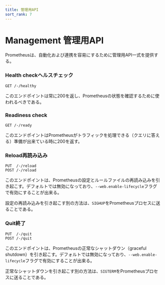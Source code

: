 ```yaml
---
title: 管理用API
sort_rank: 7
---
```


# <span class="anchor-text-supplement">Management </span>管理用API

Prometheusは、自動化および連携を容易にするために管理用API一式を提供する。


### <span class="anchor-text-supplement">Health check</span>ヘルスチェック

```
GET /-/healthy
```

このエンドポイントは常に200を返し、Prometheusの状態を確認するために使われるべきである。


### Readiness check

```
GET /-/ready
```

このエンドポイントはPrometheusがトラフィックを処理できる（クエリに答える）準備が出来ている時に200を返す。


### <span class="anchor-text-supplement">Reload</span>再読み込み

```
PUT  /-/reload
POST /-/reload
```

このエンドポイントは、Prometheusの設定とルールファイルの再読み込みを引き起こす。デフォルトでは無効になっており、`--web.enable-lifecycle`フラグで有効にすることが出来る。

設定の再読み込みを引き起こす別の方法は、`SIGHUP`をPrometheusプロセスに送ることである。


### <span class="anchor-text-supplement">Quit</span>終了

```
PUT  /-/quit
POST /-/quit
```

このエンドポイントは、Prometheusの正常なシャットダウン（graceful shutdown）を引き起こす。デフォルトでは無効になっており、`--web.enable-lifecycle`フラグで有効にすることが出来る。

正常なシャットダウンを引き起こす別の方法は、`SIGTERM`をPrometheusプロセスに送ることである。
